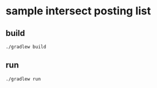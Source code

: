# sample intersect posting list

## build

```shell script
./gradlew build
```

## run

```shell script
./gradlew run
```
